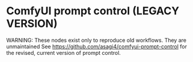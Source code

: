 # ComfyUI prompt control (LEGACY VERSION)

WARNING: These nodes exist only to reproduce old workflows. They are unmaintained
See https://github.com/asagi4/comfyui-prompt-control for the revised, current version of prompt control.

